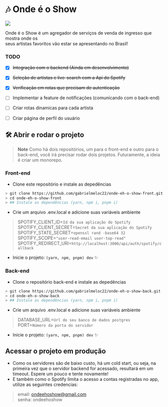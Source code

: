 # 🎶 Onde é o Show 
<p align="left">
<img src="http://img.shields.io/static/v1?label=STATUS&message=EM%20DESENVOLVIMENTO&color=GREEN&style=for-the-badge"/>
<p>

Onde é o Show é um agregador de serviços de venda de ingresso que mostra onde os<br/>
seus artistas favoritos vão estar se apresentando no Brasil!

### TODO

- [X] ~~Integração com o backend (Ainda em desenvolvimento)~~
- [X] ~~Seleção de artistas e live-search com a Api do Spotify~~
- [X] ~~Verificação em rotas que precisam de autenticação~~ 
- [ ] Implementar a feature de notificações (comunicando com o back-end)
- [ ] Criar rotas dinamicas para cada artista
- [ ] Criar página de perfil do usuário


## 🛠️ Abrir e rodar o projeto
> **Note**
> Como há dois repositórios, um para o front-end e outro para o back-end, você irá precisar rodar dois projetos. Futuramente, a ideia é criar um monorepo.

### Front-end
- Clone este repositório e instale as depedências
```sh
> git clone https://github.com/gabrielmeloc22/onde-eh-o-show-front.git
> cd onde-eh-o-show-front
> ## Instale as dependências (yarn, npm i, pnpm i)
```

- Crie um arquivo .env.local e adicione suas variáveis ambiente
> SPOTIFY_CLIENT_ID=`Id da sua aplicação do Spotify`<br/>
  SPOTIFY_CLIENT_SECRET=`Secret da sua aplicação do Spotify`<br/>
  SPOTIFY_STATE_SECRET=`openssl rand -base64 32`<br/>
  SPOTIFY_SCOPE=`"user-read-email user-top-read"`<br/>
  SPOTIFY_REDIRECT_URI=`http://localhost:3000/api/auth/spotify/callback`<br/>

- Inicie o projeto: `(yarn, npm, pnpm) dev` ✨

### Back-end
- Clone o repositório back-end e instale as depedências
```sh
> git clone https://github.com/gabrielmeloc22/onde-eh-o-show-back.git
> cd onde-eh-o-show-back
> ## Instale as dependências (yarn, npm i, pnpm i)
```

- Crie um arquivo .env.local e adicione suas variáveis ambiente
> DATABASE_URL=`Url do seu banco de dados postgres`<br/>
  PORT=`Número da porta do servidor`<br/>
  
- Inicie o projeto: `(yarn, npm, pnpm) dev` ✨

## Acessar o projeto em produção
 - Como os servidores são de baixo custo, há um cold start, ou seja, na primeira vez que o servidor backend for acessado, resultará em um timeout. Espere um pouco e tente novamente!
 - E também como o Spotify limita o acesso a contas registradas no app, utilize as seguintes credencias:
 > email: ondeehoshow@gmail.com<br/>
 senha: ondeehoshow
